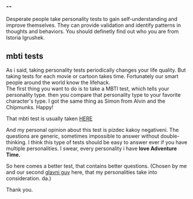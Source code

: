 ### --
Desperate people take personality tests to gain self-understanding and improve themselves. They can provide validation and identify patterns in thoughts and behaviors. You should definetly find out who you are from Istoria Igrushek.

## mbti tests
As i said, taking personality tests periodically changes your life quality. But taking tests for each movie or cartoon takes time. Fortunately our smart people around the world know the lifehack. </br>
The first thing you want to do is to take a MBTI test, which tells your personality type. then you compare that personality type to  your favorite character's type. I got the same thing as Simon from Alvin and the Chipmunks. Happy!

That mbti test is usually taken [HERE](https://www.16personalities.com/free-personality-test) 

And my personal opinion about this test is pizdec kakoy negativeni. The questions are generic, sometimes impossible to answer without double-thinking. I think this type of tests should be easy to answer ever if you have multiple personalities. I swear, every personality i have **love Adventure Time.** 

So here comes a better test, that contains better questions. (Chosen by me and our second [glavni guy](https://github.com/antaranyan/) here, that my personalities take into consideration. da.)

Thank you.